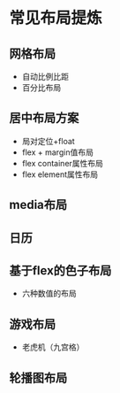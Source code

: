 # 常见布局提炼

## 网格布局
- 自动比例比距
- 百分比布局

## 居中布局方案
- 局对定位+float
- flex + margin值布局
- flex container属性布局
- flex element属性布局

## media布局

## 日历

## 基于flex的色子布局
- 六种数值的布局

## 游戏布局
- 老虎机（九宫格）

## 轮播图布局
